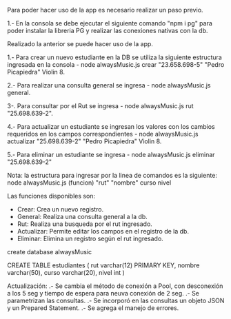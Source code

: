 Para poder hacer uso de la app es necesario realizar un paso previo.

1.- En la consola se debe ejecutar el siguiente comando "npm i pg" para poder instalar la libreria PG y realizar las conexiones nativas con la db.

Realizado la anterior se puede hacer uso de la app.

1.- Para crear un nuevo estudiante en la DB se utiliza la siguiente estructura ingresada en la consola - node alwaysMusic.js crear "23.658.698-5" "Pedro Picapiedra" Violin 8.

2.- Para realizar una consulta general se ingresa - node alwaysMusic.js general.

3-. Para consultar por el Rut se ingresa - node alwaysMusic.js rut "25.698.639-2".

4.- Para actualizar un estudiante se ingresan los valores con los cambios requeridos en los campos correspondientes - node alwaysMusic.js actualizar "25.698.639-2" "Pedro Picapiedra" Violin 8.

5.- Para eliminar un estudiante se ingresa - node alwaysMusic.js eliminar "25.698.639-2"

Nota: la estructura para ingresar por la linea de comandos es la siguiente: node alwaysMusic.js (funcion) "rut" "nombre" curso nivel

Las funciones disponibles son:

- Crear: Crea un nuevo registro.
- General: Realiza una consulta general a la db.
- Rut: Realiza una busqueda por el rut ingresado.
- Actualizar: Permite editar los campos en el registro de la db.
- Eliminar: Elimina un registro según el rut ingresado.

create database alwaysMusic

CREATE TABLE estudiantes (
rut varchar(12) PRIMARY KEY,
nombre varchar(50),
curso varchar(20),
nivel int
)

Actualización:
.- Se cambia el método de conexión a Pool, con desconexión a los 5 seg y tiempo de espera para neuva conexión de 2 seg.
.- Se parametrizan las consultas.
.- Se incorporó en las consultas un objeto JSON y un Prepared Statement.
.- Se agrega el manejo de errores.
